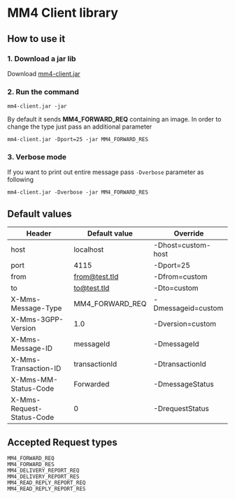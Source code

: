 # MM4 Client library

## How to use it
### 1. Download a jar lib
Download [mm4-client.jar](https://github.com/peterjurkovic/smtp/blob/master/mm4-client.jar)

### 2. Run the command

```
mm4-client.jar -jar 
```

By default it sends **MM4_FORWARD_REQ** containing an image. In order to change the type just pass an additional parameter

```
mm4-client.jar -Dport=25 -jar MM4_FORWARD_RES 
```
### 3. Verbose mode
If you want to print out entire message pass `-Dverbose` parameter as following

```
mm4-client.jar -Dverbose -jar MM4_FORWARD_RES 
```

## Default values

| Header                    | Default value   | Override           |
|---------------------------|-----------------|--------------------|
| host                      | localhost       | -Dhost=custom-host |
| port                      | 4115            | -Dport=25          |
| from                      | from@test.tld   | -Dfrom=custom      |
| to                        | to@test.tld     | -Dto=custom        |
| X-Mms-Message-Type        | MM4_FORWARD_REQ | -Dmessageid=custom |
| X-Mms-3GPP-Version        | 1.0             | -Dversion=custom   |
| X-Mms-Message-ID          | messageId       | -DmessageId        |
| X-Mms-Transaction-ID      | transactionId   | -DtransactionId    |
| X-Mms-MM-Status-Code      | Forwarded       | -DmessageStatus    |
| X-Mms-Request-Status-Code | 0               | -DrequestStatus    |

## Accepted Request types

```
MM4_FORWARD_REQ
MM4_FORWARD_RES
MM4_DELIVERY_REPORT_REQ
MM4_DELIVERY_REPORT_RES
MM4_READ_REPLY_REPORT_REQ
MM4_READ_REPLY_REPORT_RES
```


